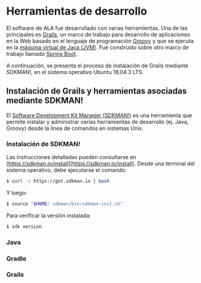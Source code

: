 # Herramientas de desarrollo
El software de ALA fue desarrollado con varias herramientas. Una de las principales es [Grails](https://grails.org/), un marco de trabajo para desarrollo de aplicaciones en la Web basado en el lenguaje de programación [Groovy](https://groovy-lang.org/) y que se ejecuta en la [máquina virtual de Java (JVM)](https://en.wikipedia.org/wiki/Java_virtual_machine). Fue construído sobre otro marco de trabajo llamado [Spring Boot](https://spring.io/projects/spring-boot).

A continuación, se presenta el proceso de instalación de Grails mediante SDKMAN!, en el sistema operativo Ubuntu 18.04.3 LTS.

## Instalación de Grails y herramientas asociadas mediante SDKMAN!
El [Software Development Kit Manager (SDKMAN!)](https://sdkman.io/) es una herramienta que permite instalar y administrar varias herramientas de desarrollo (ej. Java, Groovy) desde la línea de comandos en sistemas Unix. 

### Instalación de SDKMAN!
Las instrucciones detalladas pueden consultarse en [https://sdkman.io/install](https://sdkman.io/install). Desde una terminal del sistema operativo, debe ejecutarse el comando:
```bash
$ curl -s https://get.sdkman.io | bash
```

Y luego:
```bash
$ source "$HOME/.sdkman/bin/sdkman-init.sh"
```

Para verificar la versión instalada:
```bash
$ sdk version
```

### Java
### Gradle
### Grails

